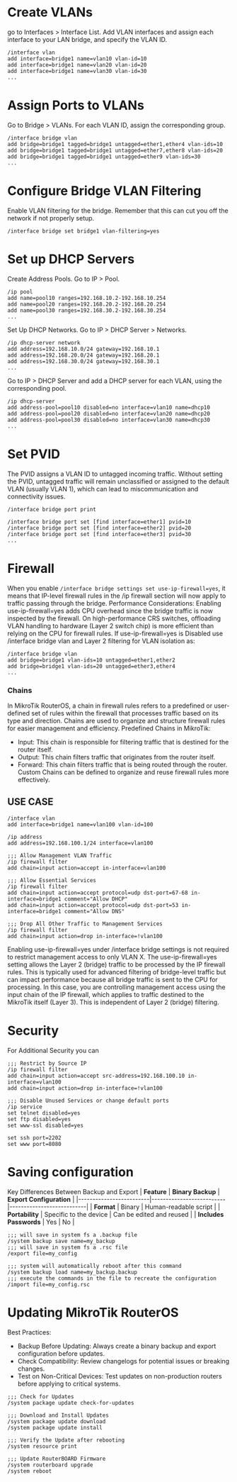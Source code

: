 # Create VLANs
go to Interfaces > Interface List. Add VLAN interfaces and assign each interface to your LAN bridge, and specify the VLAN ID.
```
/interface vlan
add interface=bridge1 name=vlan10 vlan-id=10
add interface=bridge1 name=vlan20 vlan-id=20
add interface=bridge1 name=vlan30 vlan-id=30
...
```
# Assign Ports to VLANs
Go to Bridge > VLANs. For each VLAN ID, assign the corresponding group.
```
/interface bridge vlan
add bridge=bridge1 tagged=bridge1 untagged=ether1,ether4 vlan-ids=10
add bridge=bridge1 tagged=bridge1 untagged=ether7,ether8 vlan-ids=20
add bridge=bridge1 tagged=bridge1 untagged=ether9 vlan-ids=30
...
```
# Configure Bridge VLAN Filtering
Enable VLAN filtering for the bridge. Remember that this can cut you off the network if not properly setup.
```
/interface bridge set bridge1 vlan-filtering=yes
```
# Set up DHCP Servers
Create Address Pools. Go to IP > Pool.
```
/ip pool
add name=pool10 ranges=192.168.10.2-192.168.10.254
add name=pool20 ranges=192.168.20.2-192.168.20.254
add name=pool30 ranges=192.168.30.2-192.168.30.254
...
```
Set Up DHCP Networks. Go to IP > DHCP Server > Networks.
```
/ip dhcp-server network
add address=192.168.10.0/24 gateway=192.168.10.1
add address=192.168.20.0/24 gateway=192.168.20.1
add address=192.168.30.0/24 gateway=192.168.30.1
...
```
Go to IP > DHCP Server and add a DHCP server for each VLAN, using the corresponding pool.
```
/ip dhcp-server
add address-pool=pool10 disabled=no interface=vlan10 name=dhcp10
add address-pool=pool20 disabled=no interface=vlan20 name=dhcp20
add address-pool=pool30 disabled=no interface=vlan30 name=dhcp30
...
```
# Set PVID
The PVID assigns a VLAN ID to untagged incoming traffic. Without setting the PVID, untagged traffic will remain unclassified or assigned to the default VLAN (usually VLAN 1), which can lead to miscommunication and connectivity issues.
```
/interface bridge port print

/interface bridge port set [find interface=ether1] pvid=10
/interface bridge port set [find interface=ether2] pvid=20
/interface bridge port set [find interface=ether3] pvid=30
...
```
# Firewall
When you enable `/interface bridge settings set use-ip-firewall=yes`, it means that IP-level firewall rules in the /ip firewall section will now apply to traffic passing through the bridge.
Performance Considerations: Enabling use-ip-firewall=yes adds CPU overhead since the bridge traffic is now inspected by the firewall. On high-performance CRS switches, offloading VLAN handling to hardware (Layer 2 switch chip) is more efficient than relying on the CPU for firewall rules.
If use-ip-firewall=yes is Disabled use /interface bridge vlan and Layer 2 filtering for VLAN isolation as:
```
/interface bridge vlan
add bridge=bridge1 vlan-ids=10 untagged=ether1,ether2
add bridge=bridge1 vlan-ids=20 untagged=ether3,ether4
...
```
### Chains
In MikroTik RouterOS, a chain in firewall rules refers to a predefined or user-defined set of rules within the firewall that processes traffic based on its type and direction. Chains are used to organize and structure firewall rules for easier management and efficiency.
Predefined Chains in MikroTik:
- Input: This chain is responsible for filtering traffic that is destined for the router itself.
- Output: This chain filters traffic that originates from the router itself.
- Forward: This chain filters traffic that is being routed through the router.
Custom Chains can be defined to organize and reuse firewall rules more effectively.
## USE CASE
```
/interface vlan
add interface=bridge1 name=vlan100 vlan-id=100

/ip address
add address=192.168.100.1/24 interface=vlan100

;;; Allow Management VLAN Traffic
/ip firewall filter
add chain=input action=accept in-interface=vlan100

;;; Allow Essential Services
/ip firewall filter
add chain=input action=accept protocol=udp dst-port=67-68 in-interface=bridge1 comment="Allow DHCP"
add chain=input action=accept protocol=udp dst-port=53 in-interface=bridge1 comment="Allow DNS"

;;; Drop All Other Traffic to Management Services
/ip firewall filter
add chain=input action=drop in-interface=!vlan100
```
Enabling use-ip-firewall=yes under /interface bridge settings is not required to restrict management access to only VLAN X.
The use-ip-firewall=yes setting allows the Layer 2 (bridge) traffic to be processed by the IP firewall rules. This is typically used for advanced filtering of bridge-level traffic but can impact performance because all bridge traffic is sent to the CPU for processing.
In this case, you are controlling management access using the input chain of the IP firewall, which applies to traffic destined to the MikroTik itself (Layer 3). This is independent of Layer 2 (bridge) filtering.

# Security
For Additional Security you can
```
;;; Restrict by Source IP
/ip firewall filter
add chain=input action=accept src-address=192.168.100.10 in-interface=vlan100
add chain=input action=drop in-interface=!vlan100

;;; Disable Unused Services or change default ports
/ip service
set telnet disabled=yes
set ftp disabled=yes
set www-ssl disabled=yes

set ssh port=2202
set www port=8080
```
# Saving configuration
Key Differences Between Backup and Export
| **Feature**            | **Binary Backup**        | **Export Configuration** |
|-------------------------|--------------------------|---------------------------|
| **Format**             | Binary                  | Human-readable script    |
| **Portability**        | Specific to the device  | Can be edited and reused |
| **Includes Passwords** | Yes                    | No                       |

```
;;; will save in system fs a .backup file
/system backup save name=my_backup
;;; will save in system fs a .rsc file
/export file=my_config

;;; system will automatically reboot after this command
/system backup load name=my_backup.backup
;;; execute the commands in the file to recreate the configuration
/import file=my_config.rsc
```
# Updating MikroTik RouterOS
Best Practices:
- Backup Before Updating: Always create a binary backup and export configuration before updates.
- Check Compatibility: Review changelogs for potential issues or breaking changes.
- Test on Non-Critical Devices: Test updates on non-production routers before applying to critical systems.
```
;;; Check for Updates
/system package update check-for-updates

;;; Download and Install Updates
/system package update download
/system package update install

;;; Verify the Update after rebooting
/system resource print

;;; Update RouterBOARD Firmware
/system routerboard upgrade
/system reboot

```
